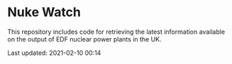 # Nuke Watch

This repository includes code for retrieving the latest information available on the output of EDF nuclear power plants in the UK.

Last updated: 2021-02-10 00:14